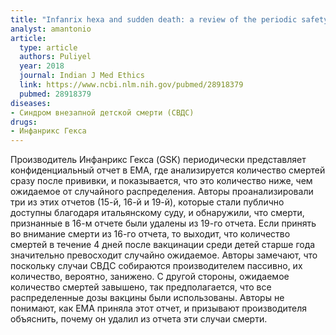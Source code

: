 ```yaml
---
title: "Infanrix hexa and sudden death: a review of the periodic safety update reports submitted to the European Medicines Agency"
analyst: amantonio
article:
  type: article
  authors: Puliyel
  year: 2018
  journal: Indian J Med Ethics
  link: https://www.ncbi.nlm.nih.gov/pubmed/28918379
  pubmed: 28918379
diseases:
- Синдром внезапной детской смерти (СВДС)
drugs:
- Инфанрикс Гекса
---
```


Производитель Инфанрикс Гекса (GSK) периодически представляет конфиденциальный отчет в EMA, где анализируется количество смертей сразу после прививки, и показывается, что это количество ниже, чем ожидаемое от случайного распределения.
Авторы проанализировали три из этих отчетов (15-й, 16-й и 19-й), которые стали публично доступны благодаря итальянскому суду, и обнаружили, что смерти, признанные в 16-м отчете были удалены из 19-го отчета. Если принять во внимание смерти из 16-го отчета, то выходит, что количество смертей в течение 4 дней после вакцинации среди детей старше года значительно превосходит случайно ожидаемое.
Авторы замечают, что поскольку случаи СВДС собираются производителем пассивно, их количество, вероятно, занижено. С другой стороны, ожидаемое количество смертей завышено, так предполагается, что все распределенные дозы вакцины были использованы.
Авторы не понимают, как EMA приняла этот отчет, и призывают производителя объяснить, почему он удалил из отчета эти случаи смерти.
